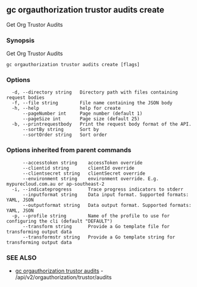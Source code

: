 ## gc orgauthorization trustor audits create

Get Org Trustor Audits

### Synopsis

Get Org Trustor Audits

```
gc orgauthorization trustor audits create [flags]
```

### Options

```
  -d, --directory string   Directory path with files containing request bodies
  -f, --file string        File name containing the JSON body
  -h, --help               help for create
      --pageNumber int     Page number (default 1)
      --pageSize int       Page size (default 25)
  -b, --printrequestbody   Print the request body format of the API.
      --sortBy string      Sort by
      --sortOrder string   Sort order
```

### Options inherited from parent commands

```
      --accesstoken string    accessToken override
      --clientid string       clientId override
      --clientsecret string   clientSecret override
      --environment string    environment override. E.g. mypurecloud.com.au or ap-southeast-2
  -i, --indicateprogress      Trace progress indicators to stderr
      --inputformat string    Data input format. Supported formats: YAML, JSON
      --outputformat string   Data output format. Supported formats: YAML, JSON
  -p, --profile string        Name of the profile to use for configuring the cli (default "DEFAULT")
      --transform string      Provide a Go template file for transforming output data
      --transformstr string   Provide a Go template string for transforming output data
```

### SEE ALSO

* [gc orgauthorization trustor audits](gc_orgauthorization_trustor_audits.html)	 - /api/v2/orgauthorization/trustor/audits


